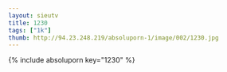 ```yaml
--- 
layout: sieutv
title: 1230
tags: ["1k"]
thumb: http://94.23.248.219/absoluporn-1/image/002/1230.jpg
---
```

{% include absoluporn key="1230" %} 
